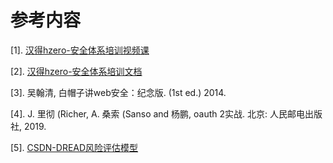 # 参考内容

[1]. [汉得hzero-安全体系培训视频课](https://open.hand-china.com/document-center/video-center/=MKXTw9qBUKN2PZJrR1GHNapF-SWg1-_JQGrtR1P3sj4==?type=video&id==gA6ywELmaeTqj01rgci4QqpF-SWg1-_JQGrtR1P3sj4==)

[2]. [汉得hzero-安全体系培训文档](https://open.hand-china.com/document-center/video-center/=MKXTw9qBUKN2PZJrR1GHNapF-SWg1-_JQGrtR1P3sj4==?type=video&id==gA6ywELmaeTqj01rgci4QqpF-SWg1-_JQGrtR1P3sj4==)

[3]. 吴翰清, ⽩帽⼦讲web安全：纪念版. (1st ed.) 2014.

[4]. J. 里彻 (Richer, A. 桑索 (Sanso and 杨鹏, oauth 2实战. 北京: 人民邮电出版社, 2019.

[5]. [CSDN-DREAD风险评估模型](https://blog.csdn.net/qq_27979907/article/details/115528462)